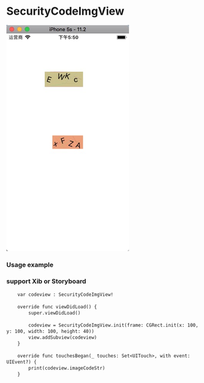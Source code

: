 # SecurityCodeImgView

 ![image](https://github.com/dongxiexidu/SecurityCodeImgView_demo/blob/master/demo.png)


### Usage example

### support Xib or Storyboard

```
    var codeview : SecurityCodeImgView!

    override func viewDidLoad() {
        super.viewDidLoad()

        codeview = SecurityCodeImgView.init(frame: CGRect.init(x: 100, y: 100, width: 100, height: 40))
        view.addSubview(codeview)
    }
    
    override func touchesBegan(_ touches: Set<UITouch>, with event: UIEvent?) {
        print(codeview.imageCodeStr)
    }
```
